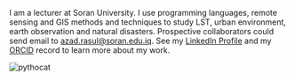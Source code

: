 I am a lecturer at Soran University. I use programming languages, remote sensing and GIS methods and techniques to study LST, urban environment, earth observation and natural disasters. Prospective collaborators could send email to azad.rasul@soran.edu.iq. See my [LinkedIn Profile](https://www.linkedin.com/in/azad-rasul-1860abb1/)
and my [ORCID](https://orcid.org/0000-0001-5141-0577) record to learn more about my work.

![pythocat](https://octodex.github.com/)

